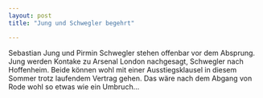 ```yaml
---
layout: post
title: "Jung und Schwegler begehrt"

---
```


Sebastian Jung und Pirmin Schwegler stehen offenbar vor dem Absprung. Jung werden Kontake zu Arsenal London nachgesagt, Schwegler nach Hoffenheim. Beide können wohl mit einer Ausstiegsklausel in diesem Sommer trotz laufendem Vertrag gehen. Das wäre nach dem Abgang von Rode wohl so etwas wie ein Umbruch...


